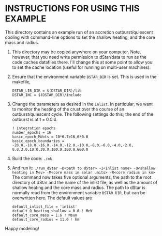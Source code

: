 INSTRUCTIONS FOR USING THIS EXAMPLE
===================================

This directory contains an example run of an accretion outburst/quiescent cooling with command-line options to set the shallow heating, and the core mass and radius.

1.  This directory may be copied anywhere on your computer. Note, however, that you need write permission to dStar/data to run as the code caches datafiles there.  I'll change this at some point to allow you to set the cache location (useful for running on multi-user machines).

2.  Ensure that the environment variable `DSTAR_DIR` is set. This is used in the makefile,

        DSTAR_LIB_DIR = $(DSTAR_DIR)/lib
        DSTAR_INC = $(DSTAR_DIR)/include

3.  Change the parameters as desired in the `inlist`.  In particular, we want to monitor the heating of the crust over the course of an outburst/quiescent cycle. The following settings do this; the end of the outburst is at t = 0.0 d.
    
        ! integration epochs
        number_epochs = 16
        basic_epoch_Mdots = 10*6.7e16,6*0.0
        basic_epoch_boundaries = -20.0,-18.0,-16.0,-14.0,-12.0,-10.0,-8.0,-6.0,-4.0,-2.0, 0.0,3.0,10.0,30.0,100.0,300.0,600.0
    
4.  Build the code: `./mk`
    
5.  And run it: `./run_dStar -D<path to dStar> -I<inlist name> -Q<shallow heating in Mev> -M<core mass in solar units> -R<core radius in km>`
    The command now takes five optional arguments, the path to the root directory of dStar and the name of the inlist file, as well as the amount of shallow heating and the core mass and radius. The path to dStar is normally read from the environment variable `DSTAR_DIR`, but can be overwritten here. The default values are
    
        default_inlist_file = 'inlist'
        default_Q_heating_shallow = 0.0 ! MeV
        default_core_mass = 1.6 ! Msun
        default_core_radius = 11.0 ! km


Happy modeling!
